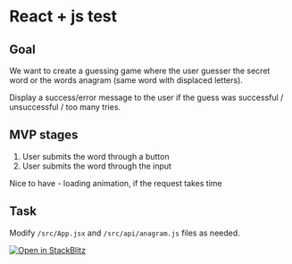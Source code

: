 # React + js test

## Goal

We want to create a guessing game where the user guesser the secret word or the words anagram (same word with displaced letters).

Display a success/error message to the user if the guess was successful / unsuccessful / too many tries.

## MVP stages

1. User submits the word through a button
2. User submits the word through the input

Nice to have - loading animation, if the request takes time

## Task

Modify `/src/App.jsx` and `/src/api/anagram.js` files as needed.


[![Open in StackBlitz](https://developer.stackblitz.com/img/open_in_stackblitz.svg)](https://stackblitz.com/github/mikkvillem/test-react/tree/anagram)

